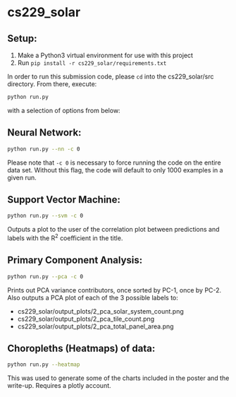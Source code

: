 # cs229_solar

Setup:
------
1. Make a Python3 virtual environment for use with this project
2. Run `pip install -r cs229_solar/requirements.txt`

In order to run this submission code, please `cd` into
the cs229_solar/src directory. From there, execute:
```bash
python run.py
```
with a selection of options from below:

Neural Network:
---------------
```bash
python run.py --nn -c 0
```
Please note that `-c 0` is necessary to force running the code
on the entire data set. Without this flag, the code will
default to only 1000 examples in a given run.

Support Vector Machine:
-----------------------
```bash
python run.py --svm -c 0
```
Outputs a plot to the user of the correlation plot between predictions and labels
with the R<sup>2</sup> coefficient in the title.

Primary Component Analysis:
---------------------------
```bash
python run.py --pca -c 0
```
Prints out PCA variance contributors, once sorted by PC-1, once by PC-2.
Also outputs a PCA plot of each of the 3 possible labels to:
- cs229_solar/output_plots/2_pca_solar_system_count.png
- cs229_solar/output_plots/2_pca_tile_count.png
- cs229_solar/output_plots/2_pca_total_panel_area.png

Choropleths (Heatmaps) of data:
--------------------------------
```bash
python run.py --heatmap
```
This was used to generate some of the charts included in the
poster and the write-up. Requires a plotly account.
